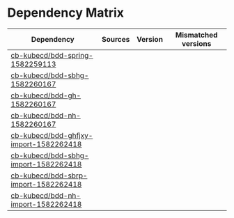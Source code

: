 # Dependency Matrix

Dependency | Sources | Version | Mismatched versions
---------- | ------- | ------- | -------------------
[cb-kubecd/bdd-spring-1582259113](https://github.com/cb-kubecd/bdd-spring-1582259113.git) |  | []() | 
[cb-kubecd/bdd-sbhg-1582260167](https://github.com/cb-kubecd/bdd-sbhg-1582260167.git) |  | []() | 
[cb-kubecd/bdd-gh-1582260167](https://github.com/cb-kubecd/bdd-gh-1582260167.git) |  | []() | 
[cb-kubecd/bdd-nh-1582260167](https://github.com/cb-kubecd/bdd-nh-1582260167.git) |  | []() | 
[cb-kubecd/bdd-ghfjxy-import-1582262418](https://github.com/cb-kubecd/bdd-ghfjxy-import-1582262418.git) |  | []() | 
[cb-kubecd/bdd-sbhg-import-1582262418](https://github.com/cb-kubecd/bdd-sbhg-import-1582262418.git) |  | []() | 
[cb-kubecd/bdd-sbrp-import-1582262418](https://github.com/cb-kubecd/bdd-sbrp-import-1582262418.git) |  | []() | 
[cb-kubecd/bdd-nh-import-1582262418](https://github.com/cb-kubecd/bdd-nh-import-1582262418.git) |  | []() | 
